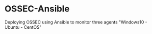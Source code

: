 # OSSEC-Ansible

Deploying OSSEC using Ansible to monitor three agents "Windows10 - Ubuntu - CentOS"

